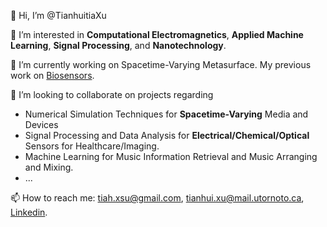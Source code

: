 👋 Hi, I’m @TianhuitiaXu  
  
👀 I’m interested in **Computational Electromagnetics**, **Applied Machine Learning**, **Signal Processing**, and **Nanotechnology**.  
  
🌱 I’m currently working on Spacetime-Varying Metasurface. My previous work on [Biosensors](https://arxiv.org/abs/2210.14118 "Detection of Single-base Mismatches in DNA Sequences by using Electrochemically-gated Graphene Microwave Waveguides").  
  
💞️ I’m looking to collaborate on projects regarding  
- Numerical Simulation Techniques for **Spacetime-Varying** Media and Devices
- Signal Processing and Data Analysis for **Electrical/Chemical/Optical** Sensors for Healthcare/Imaging.
- Machine Learning for Music Information Retrieval and Music Arranging and Mixing.
- ...  
        
📫 How to reach me: [tiah.xsu@gmail.com](mailto:tiah.xsu@gmail.com), [tianhui.xu@mail.utornoto.ca](mailto:tianhui.xu@mail.utoronto.ca), [Linkedin](https://www.linkedin.com/in/tianhuixu/).

<!---
TianhuitiaXu/TianhuitiaXu is a ✨ special ✨ repository because its `README.md` (this file) appears on your GitHub profile.
You can click the Preview link to take a look at your changes.
--->
